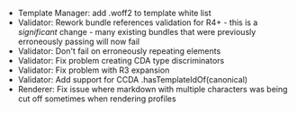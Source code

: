 * Template Manager: add .woff2 to template white list
* Validator: Rework bundle references validation for R4+ - this is a *significant* change - many existing bundles that were previously erroneously passing will now fail
* Validator: Don't fail on erroneously repeating elements
* Validator: Fix problem creating CDA type discriminators
* Validator: Fix problem with R3 expansion
* Validator: Add support for CCDA .hasTemplateIdOf(canonical)
* Renderer: Fix issue where markdown with multiple characters was being cut off sometimes when rendering profiles
